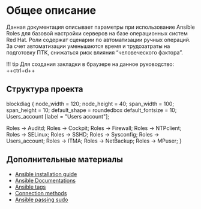 # Общее описание
Данная документация описывает параметры при использование Ansible Roles для базовой настройки серверов на базе операционных систем Red Hat. Роли содержат сценарии по автоматизации ручных операций. За счет автоматизации уменьшаются время и трудозатраты на подготовку ПТК, снижаться риск влияния “человеческого фактора”.

!!! tip
    Для создания закладки в браузере на данное руководство: ++ctrl+d++

## Структура проекта

blockdiag {
  node_width = 120;
  node_height = 40;
  span_width = 100;
  span_height = 10;
  default_shape = roundedbox
  default_fontsize = 10;
  Users_account [label = "Users account"];

  Roles -> Auditd;
  Roles -> Cockpit;
  Roles -> Firewall;
  Roles -> NTPclient;
  Roles -> SELinux;
  Roles -> SSHD;
  Roles -> Sysconfig;
  Roles -> Users_account;
  Roles -> ITMA;
  Roles -> NetBackup;
  Roles -> MPuser;
}

## Дополнительные материалы

- [Ansible installation guide](https://docs.ansible.com/ansible/latest/installation_guide/intro_installation.html)
- [Ansible Documentations](https://docs.ansible.com)
- [Ansible tags](https://docs.ansible.com/ansible/latest/user_guide/playbooks_tags.html)
- [Connection methods](https://docs.ansible.com/ansible/latest/user_guide/connection_details.html)
- [Ansible passing sudo](https://8gwifi.org/docs/ansible-sudo-ssh-password.jsp)
